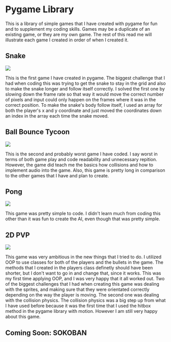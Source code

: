 <h1>Pygame Library</h1>
<p>This is a library of simple games that I have created with pygame for fun and to supplement my coding skills. Games may be a duplicate of an existing game, or they are my own game. The rest of this read me will illustrate each game I created in order of when I created it.</p>
<h2>Snake</h2>
<img src=https://github.com/Wise05/pygame-games/assets/88518700/c0c3e6ac-b424-4222-b67e-162aa5d8accd)>
<p>This is the first game I have created in pygame. The biggest challenge that I had when coding this was trying to get the snake to stay in the grid and also to make the snake longer and follow itself correctly. I solved the first one by slowing down the frame rate so that way it would move the correct number of pixels and input could only happen on the frames where it was in the correct position. To make the snake's body follow itself, I used an array for both the player's x and y coordinate and just moved the coordinates down an index in the array each time the snake moved.</p>
<h2>Ball Bounce Tycoon</h2>
<img src=![image](https://github.com/Wise05/pygame-games/assets/88518700/76facbaf-6221-4890-a6b0-4a88235c34bd)>
<p>This is the second and probably worst game I have coded. I say worst in terms of both game play and code readability and unnecessary repition. However, the game did teach me the basics how collisions and how to implement audio into the game. Also, this game is pretty long in comparison to the other games that I have and plan to create.</p>
<h2>Pong</h2>
<img src=![image](https://github.com/Wise05/pygame-games/assets/88518700/8eaf80f2-e7b0-418d-8136-04e31b00ccd7)>
<p>This game was pretty simple to code. I didn't learn much from coding this other than it was fun to create the AI, even though that was pretty simple.</p>
<h2>2D PVP</h2>
<img src=![image](https://github.com/Wise05/pygame-games/assets/88518700/a02e4f8b-e8ac-4f89-bf21-e19257c8f1ff)>
<p>This game was very ambitious in the new things that I tried to do. I utilized OOP to use classes for both of the players and the bullets in the game. The methods that I created in the players class definetly should have been shorter, but I don't want to go in and change that, since it works. This was my first time applying OOP, and I was very happy that it all worked out. Two of the biggest challenges that I had when creating this game was dealing with the sprites, and making sure that they were orientated correctly depending on the way the player is moving. The second one was dealing with the collision physics. The collision physics was a big step up from what I have used before because it was the first time that I used the hitbox method in the pygame library with motion. However I am still very happy about this game.</p>
<h2>Coming Soon: SOKOBAN</h2>
